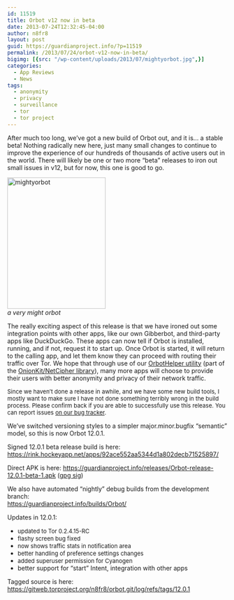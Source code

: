 ```yaml
---
id: 11519
title: Orbot v12 now in beta
date: 2013-07-24T12:32:45-04:00
author: n8fr8
layout: post
guid: https://guardianproject.info/?p=11519
permalink: /2013/07/24/orbot-v12-now-in-beta/
bigimg: [{src: "/wp-content/uploads/2013/07/mightyorbot.jpg",}]
categories:
  - App Reviews
  - News
tags:
  - anonymity
  - privacy
  - surveillance
  - tor
  - tor project
---
```

After much too long, we’ve got a new build of Orbot out, and it is… a stable beta! Nothing radically new here, just many small changes to continue to improve the experience of our hundreds of thousands of active users out in the world. There will likely be one or two more “beta” releases to iron out small issues in v12, but for now, this one is good to go.

[<img alt="mightyorbot" src="https://guardianproject.info/wp-content/uploads/2013/07/mightyorbot-225x300.jpg" width="225" height="300" />  
](https://guardianproject.info/wp-content/uploads/2013/07/mightyorbot.jpg) _a very might orbot_

The really exciting aspect of this release is that we have ironed out some integration points with other apps, like our own Gibberbot, and third-party apps like DuckDuckGo. These apps can now tell if Orbot is installed, running, and if not, request it to start up. Once Orbot is started, it will return to the calling app, and let them know they can proceed with routing their traffic over Tor. We hope that through use of our [OrbotHelper utility](https://github.com/guardianproject/OnionKit/blob/master/libonionkit/src/info/guardianproject/onionkit/ui/OrbotHelper.java) (part of the [OnionKit/NetCipher library](https://github.com/guardianproject/OnionKit)), many more apps will choose to provide their users with better anonymity and privacy of their network traffic.

<span style="font-size: 13px;">Since we haven’t done a release in awhile, and we have some new build </span><span style="font-size: 13px;">tools, I mostly want to make sure I have not done something terribly </span><span style="font-size: 13px;">wrong in the build process. Please confirm back if you are able to </span><span style="font-size: 13px;">successfully use this release. You can report issues <a href="https://dev.guardianproject.info/projects/orbot/issues/new">on our bug tracker</a>.</span>

We’ve switched versioning styles to a simpler major.minor.bugfix “semantic” model, so this is now Orbot 12.0.1.

Signed 12.0.1 beta release build is here:  
<https://rink.hockeyapp.net/apps/92ace552aa5344d1a802decb71525897/>

Direct APK is here: <https://guardianproject.info/releases/Orbot-release-12.0.1-beta-1.apk> ([gpg sig](https://guardianproject.info/releases/Orbot-release-12.0.1-beta-1.apk.asc))

We also have automated “nightly” debug builds from the development branch:  
<https://guardianproject.info/builds/Orbot/>

Updates in 12.0.1:

  * <span style="font-size: 13px;">updated to Tor 0.2.4.15-RC</span>
  * <span style="font-size: 13px;">flashy screen bug fixed</span>
  * <span style="font-size: 13px;">now shows traffic stats in notification area</span>
  * <span style="font-size: 13px;">better handling of preference settings changes</span>
  * <span style="font-size: 13px;">added superuser permission for Cyanogen</span>
  * better support for “start” Intent, integration with other apps

Tagged source is here:  
<https://gitweb.torproject.org/n8fr8/orbot.git/log/refs/tags/12.0.1>